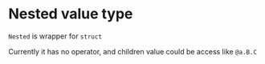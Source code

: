 # Nested value type

`Nested` is wrapper for `struct`

Currently it has no operator, and children value could be access like `@a.B.C` 